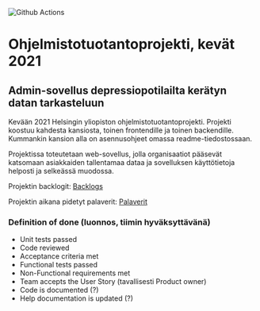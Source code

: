 ![Github Actions](https://github.com/ohtuprojekti-medified/adminapp-medified/workflows/Node.js%20CI/badge.svg)

# Ohjelmistotuotantoprojekti, kevät 2021

## Admin-sovellus depressiopotilailta kerätyn datan tarkasteluun

Kevään 2021 Helsingin yliopiston ohjelmistotuotantoprojekti. Projekti koostuu kahdesta kansiosta, toinen frontendille ja toinen backendille. Kummankin kansion alla on asennusohjeet omassa readme-tiedostossaan.

Projektissa toteutetaan web-sovellus, jolla organisaatiot pääsevät katsomaan asiakkaiden tallentamaa dataa ja sovelluksen käyttötietoja helposti ja selkeässä muodossa.

Projektin backlogit:
[Backlogs](https://docs.google.com/spreadsheets/d/12SjSfmpHuiBGJR2jTG2uMZ6Wvu--zwmGLkGJ7036ziA/edit#gid=0)

Projektin aikana pidetyt palaverit:
[Palaverit](https://docs.google.com/spreadsheets/d/1Iz9njk4EYOEunnRDfs3cAydd4zUapblLWb9VrtLpe2Y/edit#gid=0)

### Definition of done (luonnos, tiimin hyväksyttävänä)

* Unit tests passed
* Code reviewed
* Acceptance criteria met
* Functional tests passed
* Non-Functional requirements met
* Team accepts the User Story (tavallisesti Product owner)
* Code is documented (?)
* Help documentation is updated (?)

